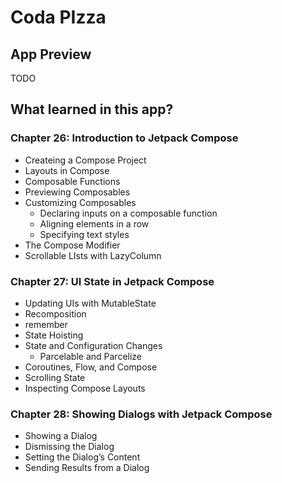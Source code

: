 # Coda PIzza

## App Preview

TODO

## What learned in this app?

### Chapter 26: Introduction to Jetpack Compose

- Createing a Compose Project
- Layouts in Compose
- Composable Functions
- Previewing Composables
- Customizing Composables
  - Declaring inputs on a composable function
  - Aligning elements in a row
  - Specifying text styles
- The Compose Modifier
- Scrollable LIsts with LazyColumn

### Chapter 27: UI State in Jetpack Compose

- Updating UIs with MutableState
- Recomposition
- remember
- State Hoisting
- State and Configuration Changes
  - Parcelable and Parcelize
- Coroutines, Flow, and Compose
- Scrolling State
- Inspecting Compose Layouts

### Chapter 28: Showing Dialogs with Jetpack Compose

- Showing a Dialog
- Dismissing the Dialog
- Setting the Dialog’s Content
- Sending Results from a Dialog
